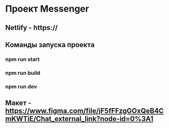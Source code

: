 # Проект Messenger

## Netlify - https://

## Команды запуска проекта

### npm run start

### npm run build

### npm run dev

## Макет - https://www.figma.com/file/jF5fFFzgGOxQeB4CmKWTiE/Chat_external_link?node-id=0%3A1
